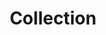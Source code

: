 ---
title: Collection
layout: collection
tutorials:
   - label: Undergraduate and Postgraduate level Statistics course Assignements and Solutions
     description: Multiple problems, assignments and solutions for an undergraduate and postgraduate level course on Statistics, from Indian Statistical Institute, Kolkata.
     links:
        - title: Bachelor of Statistics (B.Stat.) Assignements
          url: https://github.com/subroy13/bstat-assignments
        - title: Masters of Statistics (M.Stat.) Assignements
          url: https://github.com/subroy13/mstat-assignments
   - label: Natural Language Processing in R
     description: A complete example of a natural language processing project using R. Investigates the changes in english language in speeches of US presidents over time.
     links:
        - title: Text Mining in R
          url: "https://subroy13.github.io/party-classification-us-presidents-nlp/chapter1.html"
        - title: Text Classification in R
          url: "https://subroy13.github.io/party-classification-us-presidents-nlp/chapter2.html"
        - title: Changepoint Analysis of Linguistics in R
          url: "https://subroy13.github.io/party-classification-us-presidents-nlp/chapter3.html"
   - label: Reinforcement Learning Introductory Tutorial
     description: An introductory tutorial series for basics of Reinforcement learning. Requires some mathematical background and understanding of Python.
     links:
       - title: "Reinforcement Learning Tutorial Series Part 1 to Part 7"
         url: "https://statwizard.substack.com/t/reinforcement-learning-series"
   - label: Generative AI Introductory Tutorial
     description: An introductory tutorial series for basics of generative AI, without much mathematical requirements
     links:
       - title: "Generative AI LLM Series Part 1 to Part 6"
         url: "https://statwizard.substack.com/t/generative-ai-llm-series"   
---